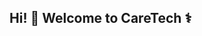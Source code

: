 ## Hi! 👋 Welcome to CareTech ⚕️

<!--

**Here are some ideas to get you started:**
# We are a new club that promotes and investigates Health Technology field.

# Core Values

- **Inclusivity**: Each person on the team should be open to working with each and every member. As you work on your projects, inclusivity should be kept in mind. This value cannot be applied to every project but inclusivity is extremely important in healthcare, and as we make our websites, we should eventually try to make our projects inclusive. For example, such as using **WCAG Guidelines for people with disabilities.**

- **Collaboration:** As a member of this Tech Committee, they should strive to work with their teammates when needed. Since we are a team, I hope we can listen to everyone’s ideas and manage disagreements professionally. As long as both sides are open to listen and adapt, then we can work together to make quality work.

- **Quality:** We should always strive to make our projects with **high quality.** As we hope to have our projects help people in the medical setting, these should always be made with the goal of having it be **high quality.** When making these projects, there should be an idea of **Who** is the population this project is trying to help with.

🙋‍♀️ A short introduction - what is your organization all about?
🌈 Contribution guidelines - how can the community get involved?
👩‍💻 Useful resources - where can the community find your docs? Is there anything else the community should know?
🍿 Fun facts - what does your team eat for breakfast?
🧙 Remember, you can do mighty things with the power of [Markdown](https://docs.github.com/github/writing-on-github/getting-started-with-writing-and-formatting-on-github/basic-writing-and-formatting-syntax)
-->
